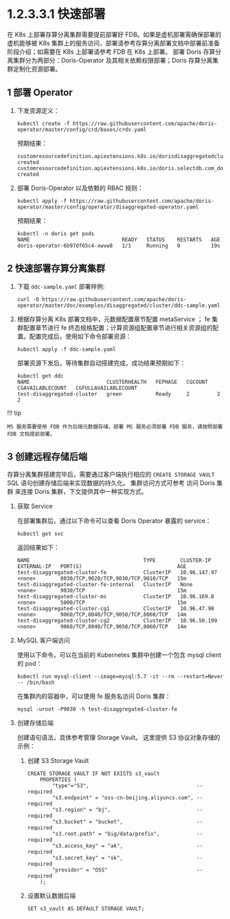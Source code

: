 # 1.2.3.3.1 快速部署

在 K8s 上部署存算分离集群需要提前部署好 FDB。如果是虚机部署需确保部署的虚机能够被 K8s 集群上的服务访问，部署请参考存算分离部署文档中部署前准备阶段介绍；如需要在 K8s 上部署请参考 FDB 在 K8s 上部署。 部署 Doris 存算分离集群分为两部分：Doris-Operator 及其相关依赖权限部署；Doris 存算分离集群定制化资源部署。

## 1 部署 Operator

1. 下发资源定义：

    ```shell
    kubectl create -f https://raw.githubusercontent.com/apache/doris-operator/master/config/crd/bases/crds.yaml
    ```

    预期结果：

    ```shell
    customresourcedefinition.apiextensions.k8s.io/dorisdisaggregatedclusters.disaggregated.cluster.doris.com created
    customresourcedefinition.apiextensions.k8s.io/doris.selectdb.com_dorisclusters.yaml created
    ```

2. 部署 Doris-Operator 以及依赖的 RBAC 规则：

    ```shell
    kubectl apply -f https://raw.githubusercontent.com/apache/doris-operator/master/config/operator/disaggregated-operator.yaml
    ```

    预期结果：

    ```shell
    kubectl -n doris get pods
    NAME                              READY   STATUS    RESTARTS   AGE
    doris-operator-6b97df65c4-xwvw8   1/1     Running   0          19s
    ```

## 2 快速部署存算分离集群

1. 下载 `ddc-sample.yaml` 部署样例:

    ```shell
    curl -O https://raw.githubusercontent.com/apache/doris-operator/master/doc/examples/disaggregated/cluster/ddc-sample.yaml
    ```

2. 根据存算分离 K8s 部署文档中，元数据配置章节配置 metaService ； fe 集群配置章节进行 fe 终态规格配置；计算资源组配置章节进行相关资源组的配置。配置完成后，使用如下命令部署资源：

    ```shell
    kubectl apply -f ddc-sample.yaml
    ```

    部署资源下发后，等待集群自动搭建完成，成功结果预期如下：

    ```shell
    kubectl get ddc
    NAME                         CLUSTERHEALTH   FEPHASE   CGCOUNT   CGAVAILABLECOUNT   CGFULLAVAILABLECOUNT
    test-disaggregated-cluster   green           Ready     2         2                  2
    ```

!!! tip

    MS 服务需要使用 FDB 作为后端元数据存储，部署 MS 服务必须部署 FDB 服务，请按照部署 FDB 文档提前部署。

## 3 创建远程存储后端

存算分离集群搭建完毕后，需要通过客户端执行相应的 `CREATE STORAGE VAULT` SQL 语句创建存储后端来实现数据的持久化。 集群访问方式可参考 访问 Doris 集群 来连接 Doris 集群，下文提供其中一种实现方式。

1. 获取 Service

    在部署集群后，通过以下命令可以查看 Doris Operator 暴露的 service：

    ```shell
    kubectl get svc
    ```

    返回结果如下：

    ```shell
    NAME                                     TYPE        CLUSTER-IP     EXTERNAL-IP   PORT(S)                               AGE
    test-disaggregated-cluster-fe            ClusterIP   10.96.147.97   <none>        8030/TCP,9020/TCP,9030/TCP,9010/TCP   15m
    test-disaggregated-cluster-fe-internal   ClusterIP   None           <none>        9030/TCP                              15m
    test-disaggregated-cluster-ms            ClusterIP   10.96.169.8    <none>        5000/TCP                              15m
    test-disaggregated-cluster-cg1           ClusterIP   10.96.47.90    <none>        9060/TCP,8040/TCP,9050/TCP,8060/TCP   14m
    test-disaggregated-cluster-cg2           ClusterIP   10.96.50.199   <none>        9060/TCP,8040/TCP,9050/TCP,8060/TCP   14m
    ```

2. MySQL 客户端访问

    使用以下命令，可以在当前的 Kubernetes 集群中创建一个包含 mysql client 的 pod：

    ```shell
    kubectl run mysql-client --image=mysql:5.7 -it --rm --restart=Never -- /bin/bash
    ```

    在集群内的容器中，可以使用 fe 服务名访问 Doris 集群：

    ```shell
    mysql -uroot -P9030 -h test-disaggregated-cluster-fe  
    ```

3. 创建存储后端

    创建语句语法，具体参考管理 Storage Vault。 这里提供 S3 协议对象存储的示例：

    1. 创建 S3 Storage Vault

        ```shell
        CREATE STORAGE VAULT IF NOT EXISTS s3_vault
            PROPERTIES (
                "type"="S3",                                   -- required
                "s3.endpoint" = "oss-cn-beijing.aliyuncs.com", -- required
                "s3.region" = "bj",                            -- required
                "s3.bucket" = "bucket",                        -- required
                "s3.root.path" = "big/data/prefix",            -- required
                "s3.access_key" = "ak",                        -- required
                "s3.secret_key" = "sk",                        -- required
                "provider" = "OSS"                             -- required
            );
        ```

    2. 设置默认数据后端

        ```shell
        SET s3_vault AS DEFAULT STORAGE VAULT;
        ```
